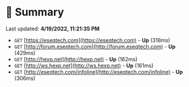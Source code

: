 # 📖 Summary
Last updated: **4/19/2022, 11:21:35 PM**

- `GET` [https://eseqtech.com](https://eseqtech.com) - **Up** (318ms)
- `GET` [http://forum.eseqtech.com](http://forum.eseqtech.com) - **Up** (429ms)
- `GET` [http://hexp.net](http://hexp.net) - **Up** (162ms)
- `GET` [http://ws.hexp.net](http://ws.hexp.net) - **Up** (161ms)
- `GET` [http://eseqtech.com/infoline](http://eseqtech.com/infoline) - **Up** (306ms)
